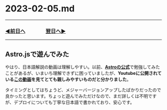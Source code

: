 # 2023-02-05.md

---

### [◀️前日へ](https://github.com/yuasys/chatty-journal/blob/main/2023/02/2023-02-04.md)&emsp;&emsp;&emsp;&emsp;[翌日へ▶️](https://github.com/yuasys/chatty-journal/blob/main/2023/02/2023-02-06.md)

---

## Astro.jsで遊んでみた

やはり、日本語解説の動画は理解しやすい。以前、<b>[Astroの公式](https://docs.astro.build/ja/getting-started/)</b>で勉強してみたことがあるが、いまいち理解できずに困っていましたが、<b>Youtubeに公開されている[この動画](https://youtu.be/tgW_GnfMr8o)を見てとても親しみやすいものだと分かりました</b>。  

タイミングとしてはちょうど、メジャーバージョンアップしたばかりだったので良かったと思います。ちょっと遊んでみただけなので、まだ詳しくは不明ですが、デプロイについても丁寧な日本語で書かれており、安心です。
